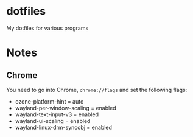 # dotfiles
My dotfiles for various programs

# Notes

## Chrome
You need to go into Chrome, `chrome://flags` and set the following flags:
* ozone-platform-hint = auto
* wayland-per-window-scaling = enabled
* wayland-text-input-v3 = enabled
* wayland-ui-scaling = enabled
* wayland-linux-drm-syncobj = enabled
